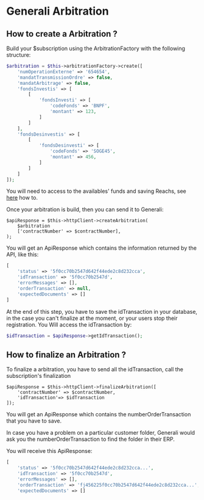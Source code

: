 # Generali Arbitration

## How to create a Arbitration ?

Build your $subscription using the ArbitrationFactory with the following structure:
```php
$arbitration = $this->arbitrationFactory->create([
    'numOperationExterne' => '654654',
    'mandatTransmissionOrdre' => false,
    'mandatArbitrage' => false,
    'fondsInvestis' => [
        [
            'fondsInvesti' => [
                'codeFonds' => 'BNPF',
                'montant' => 123,
            ]
        ]
    ],
    'fondsDesinvestis' => [
        [
            'fondsDesinvesti' => [
                'codeFonds' => 'SOGE45',
                'montant' => 456,
            ]
        ]
    ]
]);
```
You will need to access to the availables' funds and saving Reachs, see [here](../referentials.md) how to.

Once your arbitration is build, then you can send it to Generali:
```
$apiResponse = $this->httpClient->createArbitration(
    $arbitration
    ['contractNumber' => $contractNumber],
);
```
You will get an ApiResponse which contains the information returned by the API, like this:
```php
[
    'status' => '5f0cc70b2547d642f44ede2c8d232cca',
    'idTransaction' => '5f0cc70b2547d',
    'errorMessages' => [],
    'orderTransaction' => null,
    'expectedDocuments' => []
]
```
At the end of this step, you have to save the idTransaction in your database, in the case you can't finalize at the moment, or your users stop their registration.
You Will access the idTransaction by:
```php
$idTransaction = $apiResponse->getIdTransaction();
```

## How to finalize an Arbitration ?

To finalize a arbitration, you have to send all the idTransaction, call the subscription's finalization
```
$apiResponse = $this->httpClient->finalizeArbitration([
    'contractNumber' => $contractNumber,
    'idTransaction'=> $idTransaction
]);
```

You will get an ApiResponse which contains the numberOrderTransaction that you have to save.

In case you have a problem on a particular customer folder, Generali would ask you the numberOrderTransaction to find the folder in their ERP.

You will receive this ApiResponse:
```php
[
    'status' => '5f0cc70b2547d642f44ede2c8d232cca...',
    'idTransaction' => '5f0cc70b2547d',
    'errorMessages' => [],
    'orderTransaction' => 'fj456225f0cc70b2547d642f44ede2c8d232cca...',
    'expectedDocuments' => []

````